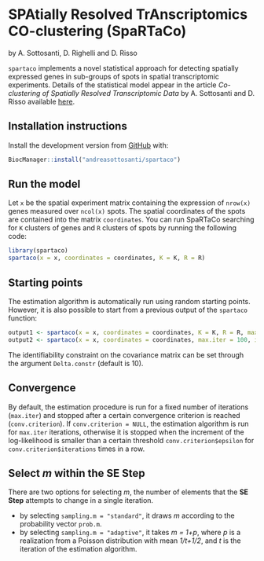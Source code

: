 
<!-- README.md is generated from README.Rmd. Please edit that file -->

# **SPA**tially **R**esolved **T**r**A**nscriptomics **CO**-clustering (SpaRTaCo)

by A. Sottosanti, D. Righelli and D. Risso

<!-- badges: start -->

<!-- badges: end -->

`spartaco` implements a novel statistical approach for detecting spatially expressed genes in sub-groups of spots in spatial transcriptomic experiments. Details of the statistical model appear in the article *Co-clustering of Spatially Resolved Transcriptomic Data* by A. Sottosanti and D. Risso available [here](https://arxiv.org/abs/2110.04872).

## Installation instructions

Install the development version from
[GitHub](https://github.com/andreasottosanti/spartaco) with:

``` r
BiocManager::install("andreasottosanti/spartaco")
```

## Run the model

Let `x` be the spatial experiment matrix containing the expression of `nrow(x)` genes measured over `ncol(x)` spots. The spatial coordinates of the spots are contained into the matrix `coordinates`. You can run SpaRTaCo searching for `K` clusters of genes and `R` clusters of spots by running the following code:

``` r
library(spartaco)
spartaco(x = x, coordinates = coordinates, K = K, R = R) 
```

## Starting points

The estimation algorithm is automatically run using random starting points. However, it is also possible to start from a previous output of the `spartaco` function:

``` r 
output1 <- spartaco(x = x, coordinates = coordinates, K = K, R = R, max.iter = 100)
output2 <- spartaco(x = x, coordinates = coordinates, max.iter = 100, input.values = output1)
```
The identifiability constraint on the covariance matrix can be set through the argument `Delta.constr` (default is 10).

## Convergence

By default, the estimation procedure is run for a fixed number of iterations (`max.iter`) and stopped after a certain convergence criterion is reached (`conv.criterion`). If `conv.criterion = NULL`, the estimation algorithm is run for `max.iter` iterations, otherwise it is stopped when the increment of the log-likelihood is smaller than a certain threshold `conv.criterion$epsilon` for `conv.criterion$iterations` times in a row. 

## Select *m* within the **SE Step**

There are two options for selecting *m*, the number of elements that the **SE Step** attempts to change in a single iteration.
* by selecting `sampling.m = "standard"`, it draws *m* according to the probability vector `prob.m`.
* by selecting `sampling.m = "adaptive"`, it takes *m = 1+p*, where *p* is a realization from a Poisson distribution with mean *1/t+1/2*, and *t* is the iteration of the estimation algorithm.

